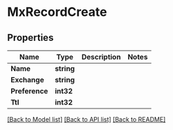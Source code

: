 # MxRecordCreate

## Properties

Name | Type | Description | Notes
------------ | ------------- | ------------- | -------------
**Name** | **string** |  | 
**Exchange** | **string** |  | 
**Preference** | **int32** |  | 
**Ttl** | **int32** |  | 

[[Back to Model list]](../README.md#documentation-for-models) [[Back to API list]](../README.md#documentation-for-api-endpoints) [[Back to README]](../README.md)


